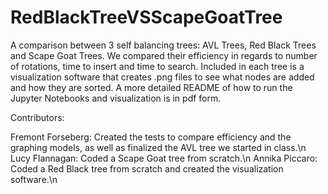 # RedBlackTreeVSScapeGoatTree
A comparison between 3 self balancing trees: AVL Trees, Red Black Trees and Scape Goat Trees. We compared their efficiency in regards to number of rotations, time to insert and time to search.
Included in each tree is a visualization software that creates .png files to see what nodes are added and how they are sorted.
A more detailed README of how to run the Jupyter Notebooks and visualization is in pdf form. 

Contributors:

Fremont Forseberg:
Created the tests to compare efficiency and the graphing models, as well as finalized the AVL tree we started in class.\n
Lucy Flannagan:
Coded a Scape Goat tree from scratch.\n
Annika Piccaro:
Coded a Red Black tree from scratch and created the visualization software.\n
